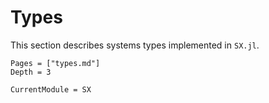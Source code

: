 # Types

This section describes systems types implemented in `SX.jl`.

```@contents
Pages = ["types.md"]
Depth = 3
```

```@meta
CurrentModule = SX
```

